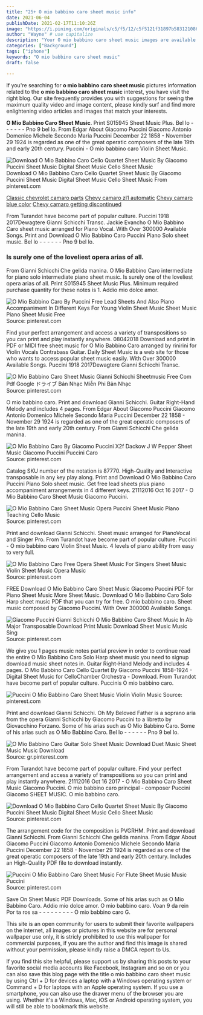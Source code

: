 ```yaml
---
title: "25+ O mio babbino caro sheet music info"
date: 2021-06-04
publishDate: 2021-02-17T11:10:26Z
image: "https://i.pinimg.com/originals/c5/f5/12/c5f5121f31897b583121086540b7da64.gif"
author: "Wayne" # use capitalize
description: "Your O mio babbino caro sheet music images are available in this site. O mio babbino caro sheet music are a topic that is being searched for and liked by netizens today. You can Find and Download the O mio babbino caro sheet music files here. Download all royalty-free vectors."
categories: ["Background"]
tags: ["iphone"]
keywords: "O mio babbino caro sheet music"
draft: false

---
```


If you're searching for **o mio babbino caro sheet music** pictures information related to the **o mio babbino caro sheet music** interest, you have visit the right  blog.  Our site frequently  provides you with  suggestions  for seeing  the maximum  quality video and image  content, please kindly surf and find more enlightening video articles and images  that match your interests.

**O Mio Babbino Caro Sheet Music**. Print S015945 Sheet Music Plus. Bel lo - - - - - - Pno 9 bel lo. From Edgar About Giacomo Puccini Giacomo Antonio Domenico Michele Secondo Maria Puccini December 22 1858 - November 29 1924 is regarded as one of the great operatic composers of the late 19th and early 20th century. Puccini - O mio babbino caro Violin Sheet Music.

![Download O Mio Babbino Caro Cello Quartet Sheet Music By Giacomo Puccini Sheet Music Digital Sheet Music Cello Sheet Music](https://i.pinimg.com/originals/24/9b/56/249b563b97c757465db7ace110d4bb2b.png "Download O Mio Babbino Caro Cello Quartet Sheet Music By Giacomo Puccini Sheet Music Digital Sheet Music Cello Sheet Music")
Download O Mio Babbino Caro Cello Quartet Sheet Music By Giacomo Puccini Sheet Music Digital Sheet Music Cello Sheet Music From pinterest.com

[Classic chevrolet camaro parts](/classic-chevrolet-camaro-parts/)
[Chevy camaro zl1 automatic](/chevy-camaro-zl1-automatic/)
[Chevy camaro blue color](/chevy-camaro-blue-color/)
[Chevy camaro getting discontinued](/chevy-camaro-getting-discontinued/)

From Turandot have become part of popular culture. Puccini 1918 2017Dewagtere Gianni Schicchi Transc. Jackie Evancho O Mio Babbino Caro sheet music arranged for Piano Vocal. With Over 300000 Available Songs. Print and Download O Mio Babbino Caro Puccini Piano Solo sheet music. Bel lo - - - - - - Pno 9 bel lo.

### Is surely one of the loveliest opera arias of all.

From Gianni Schicchi Che gelida manina. O Mio Babbino Caro intermediate for piano solo intermediate piano sheet music. Is surely one of the loveliest opera arias of all. Print S015945 Sheet Music Plus. Minimum required purchase quantity for these notes is 1. Addio mio dolce amor.


![O Mio Babbino Caro By Puccini Free Lead Sheets And Also Piano Accompaniment In Different Keys For Young Violin Sheet Music Sheet Music Piano Sheet Music Free](https://i.pinimg.com/originals/c0/03/32/c00332640d1e3c518ad7e02453ebd87d.gif "O Mio Babbino Caro By Puccini Free Lead Sheets And Also Piano Accompaniment In Different Keys For Young Violin Sheet Music Sheet Music Piano Sheet Music Free")
Source: pinterest.com

Find your perfect arrangement and access a variety of transpositions so you can print and play instantly anywhere. 08042018 Download and print in PDF or MIDI free sheet music for O Mio Babbino Caro arranged by rinirini for Violin Vocals Contrabass Guitar. Daily Sheet Music is a web site for those who wants to access popular sheet music easily. With Over 300000 Available Songs. Puccini 1918 2017Dewagtere Gianni Schicchi Transc.

![O Mio Babbino Caro Sheet Music Gianni Schicchi Sheetmusic Free Com Pdf Google ドライブ Bản Nhạc Miễn Phi Bản Nhạc](https://i.pinimg.com/originals/02/67/11/02671140fe2d4d543bda38ac1c478455.png "O Mio Babbino Caro Sheet Music Gianni Schicchi Sheetmusic Free Com Pdf Google ドライブ Bản Nhạc Miễn Phi Bản Nhạc")
Source: pinterest.com

O mio babbino caro. Print and download Gianni Schicchi. Guitar Right-Hand Melody and includes 4 pages. From Edgar About Giacomo Puccini Giacomo Antonio Domenico Michele Secondo Maria Puccini December 22 1858 - November 29 1924 is regarded as one of the great operatic composers of the late 19th and early 20th century. From Gianni Schicchi Che gelida manina.

![O Mio Babbino Caro By Giacomo Puccini X2f Dackow J W Pepper Sheet Music Giacomo Puccini Puccini Caro](https://i.pinimg.com/originals/83/cd/35/83cd350e255ef1e6476d67516606dfe9.png "O Mio Babbino Caro By Giacomo Puccini X2f Dackow J W Pepper Sheet Music Giacomo Puccini Puccini Caro")
Source: pinterest.com

Catalog SKU number of the notation is 87770. High-Quality and Interactive transposable in any key play along. Print and Download O Mio Babbino Caro Puccini Piano Solo sheet music. Get free lead sheets plus piano accompaniment arrangements in 4 different keys. 21112016 Oct 16 2017 - O Mio Babbino Caro Sheet Music Giacomo Puccini.

![O Mio Babbino Caro Sheet Music Opera Puccini Sheet Music Piano Teaching Cello Music](https://i.pinimg.com/originals/1b/12/f9/1b12f98c48dcf8e63659bf195dd0217d.jpg "O Mio Babbino Caro Sheet Music Opera Puccini Sheet Music Piano Teaching Cello Music")
Source: pinterest.com

Print and download Gianni Schicchi. Sheet music arranged for PianoVocal and Singer Pro. From Turandot have become part of popular culture. Puccini - O mio babbino caro Violin Sheet Music. 4 levels of piano ability from easy to very full.

![O Mio Babbino Caro Free Opera Sheet Music For Singers Sheet Music Violin Sheet Music Opera Music](https://i.pinimg.com/originals/0f/96/98/0f9698e96e5165c2d7788725d2f85cac.png "O Mio Babbino Caro Free Opera Sheet Music For Singers Sheet Music Violin Sheet Music Opera Music")
Source: pinterest.com

FREE Download O Mio Babbino Caro Sheet Music Giacomo Puccini PDF for Piano Sheet Music More Sheet Music. Download O Mio Babbino Caro Solo Harp sheet music PDF that you can try for free. O mio babbino caro. Sheet music composed by Giacomo Puccini. With Over 300000 Available Songs.

![Giacomo Puccini Gianni Schicchi O Mio Babbino Caro Sheet Music In Ab Major Transposable Download Print Music Download Sheet Music Music Sing](https://i.pinimg.com/originals/7f/96/9d/7f969d9ca2aa7735e78a0a97f9a433c6.gif "Giacomo Puccini Gianni Schicchi O Mio Babbino Caro Sheet Music In Ab Major Transposable Download Print Music Download Sheet Music Music Sing")
Source: pinterest.com

We give you 1 pages music notes partial preview in order to continue read the entire O Mio Babbino Caro Solo Harp sheet music you need to signup download music sheet notes in. Guitar Right-Hand Melody and includes 4 pages. O Mio Babbino Caro Cello Quartet By Giacomo Puccini 1858-1924 - Digital Sheet Music for CelloChamber Orchestra - Download. From Turandot have become part of popular culture. Puccinis O mio babbino caro.

![Puccini O Mio Babbino Caro Sheet Music Violin Violin Music](https://i.pinimg.com/originals/81/80/99/818099ebfde1d91738aa6a9cabe9bace.png "Puccini O Mio Babbino Caro Sheet Music Violin Violin Music")
Source: pinterest.com

Print and download Gianni Schicchi. Oh My Beloved Father is a soprano aria from the opera Gianni Schicchi by Giacomo Puccini to a libretto by Giovacchino Forzano. Some of his arias such as O Mio Babbino Caro. Some of his arias such as O Mio Babbino Caro. Bel lo - - - - - - Pno 9 bel lo.

![O Mio Babbino Caro Guitar Solo Sheet Music Download Duet Music Sheet Music Music Download](https://i.pinimg.com/474x/8f/53/c8/8f53c8aca40d538ecf413add2b6559a7.jpg "O Mio Babbino Caro Guitar Solo Sheet Music Download Duet Music Sheet Music Music Download")
Source: gr.pinterest.com

From Turandot have become part of popular culture. Find your perfect arrangement and access a variety of transpositions so you can print and play instantly anywhere. 21112016 Oct 16 2017 - O Mio Babbino Caro Sheet Music Giacomo Puccini. O mio babbino caro principal - composer Puccini Giacomo SHEET MUSIC. O mio babbino caro.

![Download O Mio Babbino Caro Cello Quartet Sheet Music By Giacomo Puccini Sheet Music Digital Sheet Music Cello Sheet Music](https://i.pinimg.com/originals/24/9b/56/249b563b97c757465db7ace110d4bb2b.png "Download O Mio Babbino Caro Cello Quartet Sheet Music By Giacomo Puccini Sheet Music Digital Sheet Music Cello Sheet Music")
Source: pinterest.com

The arrangement code for the composition is PVGRHM. Print and download Gianni Schicchi. From Gianni Schicchi Che gelida manina. From Edgar About Giacomo Puccini Giacomo Antonio Domenico Michele Secondo Maria Puccini December 22 1858 - November 29 1924 is regarded as one of the great operatic composers of the late 19th and early 20th century. Includes an High-Quality PDF file to download instantly.

![Puccini O Mio Babbino Caro Sheet Music For Flute Sheet Music Music Puccini](https://i.pinimg.com/originals/c5/f5/12/c5f5121f31897b583121086540b7da64.gif "Puccini O Mio Babbino Caro Sheet Music For Flute Sheet Music Music Puccini")
Source: pinterest.com

Save On Sheet Music PDF Downloads. Some of his arias such as O Mio Babbino Caro. Addio mio dolce amor. O mio babbino caro. Voan 9 da rein Por ta ros sa - - - - - - - - - O mio babbino caro G.

This site is an open community for users to submit their favorite wallpapers on the internet, all images or pictures in this website are for personal wallpaper use only, it is stricly prohibited to use this wallpaper for commercial purposes, if you are the author and find this image is shared without your permission, please kindly raise a DMCA report to Us.

If you find this site helpful, please support us by sharing this posts to your favorite social media accounts like Facebook, Instagram and so on or you can also save this blog page with the title o mio babbino caro sheet music by using Ctrl + D for devices a laptop with a Windows operating system or Command + D for laptops with an Apple operating system. If you use a smartphone, you can also use the drawer menu of the browser you are using. Whether it's a Windows, Mac, iOS or Android operating system, you will still be able to bookmark this website.
